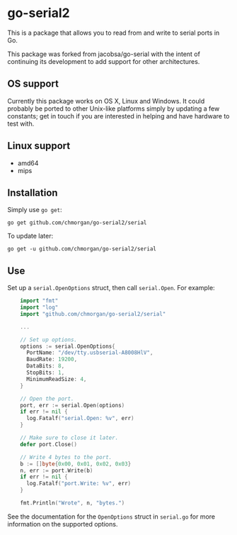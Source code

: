 go-serial2
=========

This is a package that allows you to read from and write to serial ports in Go.

This package was forked from jacobsa/go-serial with the intent of continuing its development to
add support for other architectures.


OS support
----------

Currently this package works on OS X, Linux and Windows. It could probably be ported
to other Unix-like platforms simply by updating a few constants; get in touch if
you are interested in helping and have hardware to test with.

Linux support
-------------

* amd64
* mips

Installation
------------

Simply use `go get`:

    go get github.com/chmorgan/go-serial2/serial

To update later:

    go get -u github.com/chmorgan/go-serial2/serial


Use
---

Set up a `serial.OpenOptions` struct, then call `serial.Open`. For example:

````go
    import "fmt"
    import "log"
    import "github.com/chmorgan/go-serial2/serial"

    ...

    // Set up options.
    options := serial.OpenOptions{
      PortName: "/dev/tty.usbserial-A8008HlV",
      BaudRate: 19200,
      DataBits: 8,
      StopBits: 1,
      MinimumReadSize: 4,
    }

    // Open the port.
    port, err := serial.Open(options)
    if err != nil {
      log.Fatalf("serial.Open: %v", err)
    }

    // Make sure to close it later.
    defer port.Close()

    // Write 4 bytes to the port.
    b := []byte{0x00, 0x01, 0x02, 0x03}
    n, err := port.Write(b)
    if err != nil {
      log.Fatalf("port.Write: %v", err)
    }

    fmt.Println("Wrote", n, "bytes.")
````

See the documentation for the `OpenOptions` struct in `serial.go` for more
information on the supported options.
